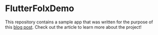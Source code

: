 # FlutterFolxDemo

This repository contains a sample app that was written for the purpose of this [blog post](https://www.polidea.com/blog/native-developers-look-on-flutter/). Check out the article to learn more about the project!

